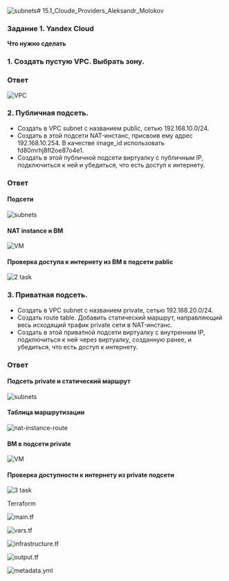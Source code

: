 ![subnets](https://github.com/ALEMOLOKOV/15.1_Cloude_Providers_Aleksandr_Molokov/assets/109212419/8e82f1d4-8ba5-4248-a4d8-70eceba29878)# 15.1_Cloude_Providers_Aleksandr_Molokov

### Задание 1. Yandex Cloud 

**Что нужно сделать**

### 1. Создать пустую VPC. Выбрать зону.

### Ответ

![VPC](https://github.com/ALEMOLOKOV/15.1_Cloude_Providers_Aleksandr_Molokov/assets/109212419/8cb60b89-ca66-4dd4-bf67-b5a5a29f00c3)

### 2. Публичная подсеть.

 - Создать в VPC subnet с названием public, сетью 192.168.10.0/24.
 - Создать в этой подсети NAT-инстанс, присвоив ему адрес 192.168.10.254. В качестве image_id использовать fd80mrhj8fl2oe87o4e1.
 - Создать в этой публичной подсети виртуалку с публичным IP, подключиться к ней и убедиться, что есть доступ к интернету.

### Ответ

#### Подсети
![subnets](https://github.com/ALEMOLOKOV/15.1_Cloude_Providers_Aleksandr_Molokov/assets/109212419/42a54e8e-d30c-409c-862c-25011c91161f)

#### NAT instance и ВМ 

![VM](https://github.com/ALEMOLOKOV/15.1_Cloude_Providers_Aleksandr_Molokov/assets/109212419/e5052477-a2b9-4bc1-8d26-a6cf1745de68)

#### Проверка доступа к интернету из ВМ в подсети pablic

![2 task ](https://github.com/ALEMOLOKOV/15.1_Cloude_Providers_Aleksandr_Molokov/assets/109212419/d7e72fd9-83b4-4533-9392-180c8eb3b5c0)

### 3. Приватная подсеть.
 - Создать в VPC subnet с названием private, сетью 192.168.20.0/24.
 - Создать route table. Добавить статический маршрут, направляющий весь исходящий трафик private сети в NAT-инстанс.
 - Создать в этой приватной подсети виртуалку с внутренним IP, подключиться к ней через виртуалку, созданную ранее, и убедиться, что есть доступ к интернету.

### Ответ
#### Подсеть private и статический маршрут

![subnets](https://github.com/ALEMOLOKOV/15.1_Cloude_Providers_Aleksandr_Molokov/assets/109212419/6c0f2f55-6ee0-41cc-9df4-7442136c2f0c)

#### Таблица маршрутизации

![nat-instance-route](https://github.com/ALEMOLOKOV/15.1_Cloude_Providers_Aleksandr_Molokov/assets/109212419/fff3838c-43b7-4101-838c-d7cd72f7c1d4)

#### ВМ в подсети private

![VM](https://github.com/ALEMOLOKOV/15.1_Cloude_Providers_Aleksandr_Molokov/assets/109212419/919e7173-6808-440b-8c4d-b71f2f8f0a4c)

#### Проверка доступности к интернету из private подсети

![3 task](https://github.com/ALEMOLOKOV/15.1_Cloude_Providers_Aleksandr_Molokov/assets/109212419/1f80ec61-2f72-45aa-8f8f-567b55d14436)

Terraform

![main.tf]()

![vars.tf]()

![infrastructure.tf]()

![output.tf]()

![metadata.yml]()




